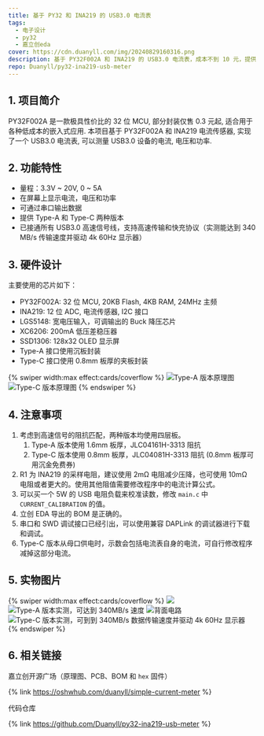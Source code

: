 ```yaml
---
title: 基于 PY32 和 INA219 的 USB3.0 电流表
tags:
  - 电子设计
  - py32
  - 嘉立创eda
cover: https://cdn.duanyll.com/img/20240829160316.png
description: 基于 PY32F002A 和 INA219 的 USB3.0 电流表，成本不到 10 元，提供 Type-A 和 Type-C 版本
repo: Duanyll/py32-ina219-usb-meter
---
```


## 1. 项目简介

PY32F002A 是一款极具性价比的 32 位 MCU, 部分封装仅售 0.3 元起, 适合用于各种低成本的嵌入式应用. 本项目基于 PY32F002A 和 INA219 电流传感器, 实现了一个 USB3.0 电流表, 可以测量 USB3.0 设备的电流, 电压和功率.

## 2. 功能特性

- 量程：3.3V ~ 20V, 0 ~ 5A
- 在屏幕上显示电流，电压和功率
- 可通过串口输出数据
- 提供 Type-A 和 Type-C 两种版本
- 已接通所有 USB3.0 高速信号线，支持高速传输和快充协议（实测能达到 340 MB/s 传输速度并驱动 4k 60Hz 显示器）

## 3. 硬件设计

主要使用的芯片如下：

- PY32F002A: 32 位 MCU, 20KB Flash, 4KB RAM, 24MHz 主频
- INA219: 12 位 ADC, 电流传感器, I2C 接口
- LGS5148: 宽电压输入，可调输出的 Buck 降压芯片
- XC6206: 200mA 低压差稳压器
- SSD1306: 128x32 OLED 显示屏
- Type-A 接口使用沉板封装
- Type-C 接口使用 0.8mm 板厚的夹板封装

{% swiper width:max effect:cards/coverflow %}
![Type-A 版本原理图](https://cdn.duanyll.com/img/dd87637249734f70830abc0f47738be7.webp)
![Type-C 版本原理图](https://cdn.duanyll.com/img/5e91cd42e5514ca3b46c4b7bc7e314bf.webp)
{% endswiper %}

## 4. 注意事项

1. 考虑到高速信号的阻抗匹配，两种版本均使用四层板。
   1. Type-A 版本使用 1.6mm 板厚，JLC04161H-3313 阻抗
   2. Type-C 版本使用 0.8mm 板厚，JLC04081H-3313 阻抗 (0.8mm 板厚可用沉金免费券)
2. R1 为 INA219 的采样电阻，建议使用 2mΩ 电阻减少压降，也可使用 10mΩ 电阻或者更大的。使用其他阻值需要修改程序中的电流计算公式。
3. 可以买一个 5W 的 USB 电阻负载来校准读数，修改 `main.c` 中 `CURRENT_CALIBRATION` 的值。
4. 立创 EDA 导出的 BOM 是正确的。
5. 串口和 SWD 调试接口已经引出，可以使用兼容 DAPLink 的调试器进行下载和调试。
6. Type-C 版本从母口供电时，示数会包括电流表自身的电流，可自行修改程序减掉这部分电流。

## 5. 实物图片

{% swiper width:max effect:cards/coverflow %}
![](https://cdn.duanyll.com/img/awYfqH1dpJ643vbNNRvqTferAtY7e9I48dW5dbw6.jpeg)
![Type-A 版本实测，可达到 340MB/s 速度](https://cdn.duanyll.com/img/cuxbVfwYRXHUKGTbSKphGzy4ZpL5yusviPWQd6RW.png)
![背面电路](https://cdn.duanyll.com/img/SyLlkOayCz4kegrm1zdWc3purpefwUJec9W1kxKV.png)
![Type-C 版本实测，可到到 340MB/s 数据传输速度并驱动 4k 60Hz 显示器](https://cdn.duanyll.com/img/BtGcKHHeAabptwQRh9o13LbfsDKzcUuZhogENd3M.png)
{% endswiper %}

## 6. 相关链接

嘉立创开源广场（原理图、PCB、BOM 和 `hex` 固件）

{% link https://oshwhub.com/duanyll/simple-current-meter %}

代码仓库

{% link https://github.com/Duanyll/py32-ina219-usb-meter %}

